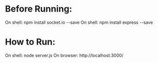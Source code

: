 # Before Running:
On shell: npm install socket.io --save
On shell: npm install express --save

# How to Run:
On shell: node server.js
On browser: http://localhost:3000/

